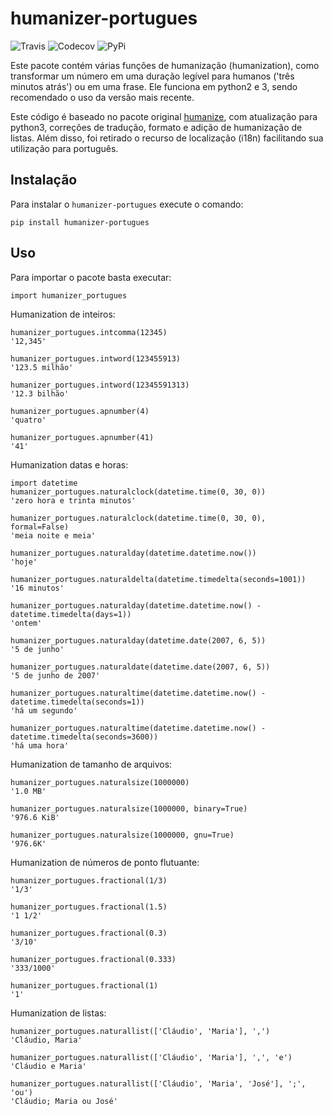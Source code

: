 humanizer-portugues
===================

![Travis](https://api.travis-ci.org/staticdev/humanizer-portugues.svg?branch=master)
![Codecov](https://codecov.io/github/staticdev/humanizer-portugues/badge.svg?branch=master&service=github)
![PyPi](https://badge.fury.io/py/humanizer-portugues.svg)

Este pacote contém várias funções de humanização (humanization), como
transformar um número em uma duração legível para humanos ('três minutos
atrás') ou em uma frase. Ele funciona em python2 e 3, sendo recomendado
o uso da versão mais recente.

Este código é baseado no pacote original
[humanize](https://github.com/jmoiron/humanize), com atualização para
python3, correções de tradução, formato e adição de humanização de
listas. Além disso, foi retirado o recurso de localização (i18n)
facilitando sua utilização para português.

Instalação
----------

Para instalar o `humanizer-portugues` execute o comando:

``` {.sourceCode .sh}
pip install humanizer-portugues
```

Uso
---

Para importar o pacote basta executar:

``` {.sourceCode .python}
import humanizer_portugues
```

Humanization de inteiros:

``` {.sourceCode .python}
humanizer_portugues.intcomma(12345)
'12,345'

humanizer_portugues.intword(123455913)
'123.5 milhão'

humanizer_portugues.intword(12345591313)
'12.3 bilhão'

humanizer_portugues.apnumber(4)
'quatro'

humanizer_portugues.apnumber(41)
'41'
```

Humanization datas e horas:

``` {.sourceCode .python}
import datetime
humanizer_portugues.naturalclock(datetime.time(0, 30, 0))
'zero hora e trinta minutos'

humanizer_portugues.naturalclock(datetime.time(0, 30, 0), formal=False)
'meia noite e meia'

humanizer_portugues.naturalday(datetime.datetime.now())
'hoje'

humanizer_portugues.naturaldelta(datetime.timedelta(seconds=1001))
'16 minutos'

humanizer_portugues.naturalday(datetime.datetime.now() - datetime.timedelta(days=1))
'ontem'

humanizer_portugues.naturalday(datetime.date(2007, 6, 5))
'5 de junho'

humanizer_portugues.naturaldate(datetime.date(2007, 6, 5))
'5 de junho de 2007'

humanizer_portugues.naturaltime(datetime.datetime.now() - datetime.timedelta(seconds=1))
'há um segundo'

humanizer_portugues.naturaltime(datetime.datetime.now() - datetime.timedelta(seconds=3600))
'há uma hora'
```

Humanization de tamanho de arquivos:

``` {.sourceCode .python}
humanizer_portugues.naturalsize(1000000)
'1.0 MB'

humanizer_portugues.naturalsize(1000000, binary=True)
'976.6 KiB'

humanizer_portugues.naturalsize(1000000, gnu=True)
'976.6K'
```

Humanization de números de ponto flutuante:

``` {.sourceCode .python}
humanizer_portugues.fractional(1/3)
'1/3'

humanizer_portugues.fractional(1.5)
'1 1/2'

humanizer_portugues.fractional(0.3)
'3/10'

humanizer_portugues.fractional(0.333)
'333/1000'

humanizer_portugues.fractional(1)
'1'
```

Humanization de listas:

``` {.sourceCode .python}
humanizer_portugues.naturallist(['Cláudio', 'Maria'], ',')
'Cláudio, Maria'

humanizer_portugues.naturallist(['Cláudio', 'Maria'], ',', 'e')
'Cláudio e Maria'

humanizer_portugues.naturallist(['Cláudio', 'Maria', 'José'], ';', 'ou')
'Cláudio; Maria ou José'
```
